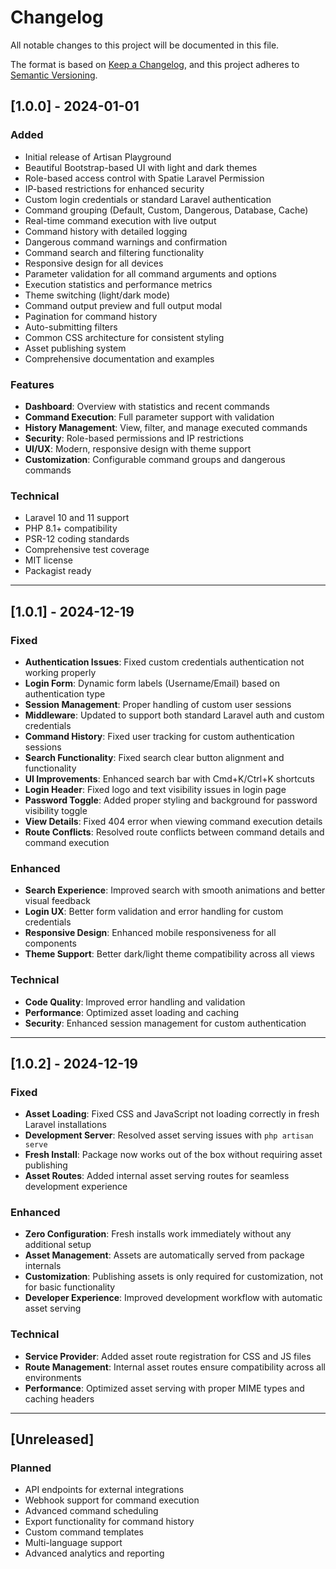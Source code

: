 # Changelog

All notable changes to this project will be documented in this file.

The format is based on [Keep a Changelog](https://keepachangelog.com/en/1.0.0/),
and this project adheres to [Semantic Versioning](https://semver.org/spec/v2.0.0.html).

## [1.0.0] - 2024-01-01

### Added

-   Initial release of Artisan Playground
-   Beautiful Bootstrap-based UI with light and dark themes
-   Role-based access control with Spatie Laravel Permission
-   IP-based restrictions for enhanced security
-   Custom login credentials or standard Laravel authentication
-   Command grouping (Default, Custom, Dangerous, Database, Cache)
-   Real-time command execution with live output
-   Command history with detailed logging
-   Dangerous command warnings and confirmation
-   Command search and filtering functionality
-   Responsive design for all devices
-   Parameter validation for all command arguments and options
-   Execution statistics and performance metrics
-   Theme switching (light/dark mode)
-   Command output preview and full output modal
-   Pagination for command history
-   Auto-submitting filters
-   Common CSS architecture for consistent styling
-   Asset publishing system
-   Comprehensive documentation and examples

### Features

-   **Dashboard**: Overview with statistics and recent commands
-   **Command Execution**: Full parameter support with validation
-   **History Management**: View, filter, and manage executed commands
-   **Security**: Role-based permissions and IP restrictions
-   **UI/UX**: Modern, responsive design with theme support
-   **Customization**: Configurable command groups and dangerous commands

### Technical

-   Laravel 10 and 11 support
-   PHP 8.1+ compatibility
-   PSR-12 coding standards
-   Comprehensive test coverage
-   MIT license
-   Packagist ready

---

## [1.0.1] - 2024-12-19

### Fixed

-   **Authentication Issues**: Fixed custom credentials authentication not working properly
-   **Login Form**: Dynamic form labels (Username/Email) based on authentication type
-   **Session Management**: Proper handling of custom user sessions
-   **Middleware**: Updated to support both standard Laravel auth and custom credentials
-   **Command History**: Fixed user tracking for custom authentication sessions
-   **Search Functionality**: Fixed search clear button alignment and functionality
-   **UI Improvements**: Enhanced search bar with Cmd+K/Ctrl+K shortcuts
-   **Login Header**: Fixed logo and text visibility issues in login page
-   **Password Toggle**: Added proper styling and background for password visibility toggle
-   **View Details**: Fixed 404 error when viewing command execution details
-   **Route Conflicts**: Resolved route conflicts between command details and command execution

### Enhanced

-   **Search Experience**: Improved search with smooth animations and better visual feedback
-   **Login UX**: Better form validation and error handling for custom credentials
-   **Responsive Design**: Enhanced mobile responsiveness for all components
-   **Theme Support**: Better dark/light theme compatibility across all views

### Technical

-   **Code Quality**: Improved error handling and validation
-   **Performance**: Optimized asset loading and caching
-   **Security**: Enhanced session management for custom authentication

---

## [1.0.2] - 2024-12-19

### Fixed

-   **Asset Loading**: Fixed CSS and JavaScript not loading correctly in fresh Laravel installations
-   **Development Server**: Resolved asset serving issues with `php artisan serve`
-   **Fresh Install**: Package now works out of the box without requiring asset publishing
-   **Asset Routes**: Added internal asset serving routes for seamless development experience

### Enhanced

-   **Zero Configuration**: Fresh installs work immediately without any additional setup
-   **Asset Management**: Assets are automatically served from package internals
-   **Customization**: Publishing assets is only required for customization, not for basic functionality
-   **Developer Experience**: Improved development workflow with automatic asset serving

### Technical

-   **Service Provider**: Added asset route registration for CSS and JS files
-   **Route Management**: Internal asset routes ensure compatibility across all environments
-   **Performance**: Optimized asset serving with proper MIME types and caching headers

---

## [Unreleased]

### Planned

-   API endpoints for external integrations
-   Webhook support for command execution
-   Advanced command scheduling
-   Export functionality for command history
-   Custom command templates
-   Multi-language support
-   Advanced analytics and reporting
